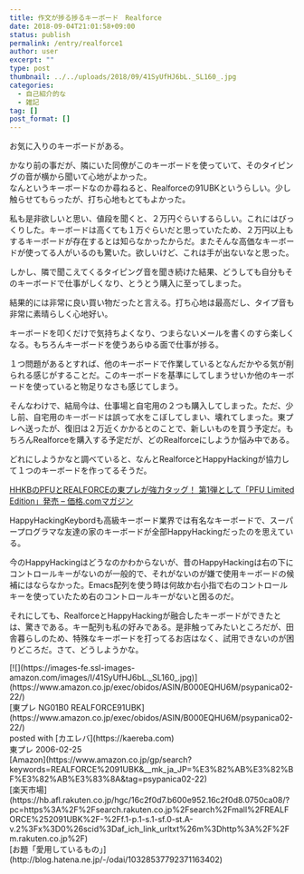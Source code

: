 ```yaml
---
title: 作文が捗る捗るキーボード　Realforce
date: 2018-09-04T21:01:58+09:00
status: publish
permalink: /entry/realforce1
author: user
excerpt: ""
type: post
thumbnail: ../../uploads/2018/09/41SyUfHJ6bL._SL160_.jpg
categories:
  - 自己紹介的な
  - 雑記
tag: []
post_format: []
---
```


お気に入りのキーボードがある。

かなり前の事だが、隣にいた同僚がこのキーボードを使っていて、そのタイピングの音が横から聞いて心地がよかった。  
なんというキーボードなのか尋ねると、Realforceの91UBKというらしい。少し触らせてもらったが、打ち心地もとてもよかった。

私も是非欲しいと思い、値段を聞くと、２万円ぐらいするらしい。これにはびっくりした。キーボードは高くても１万ぐらいだと思っていたため、２万円以上もするキーボードが存在するとは知らなかったからだ。またそんな高価なキーボードが使ってる人がいるのも驚いた。欲しいけど、これは手が出ないなと思った。

しかし、隣で聞こえてくるタイピング音を聞き続けた結果、どうしても自分もそのキーボードで仕事がしくなり、とうとう購入に至ってしまった。

結果的には非常に良い買い物だったと言える。打ち心地は最高だし、タイプ音も非常に素晴らしく心地好い。

キーボードを叩くだけで気持ちよくなり、つまらないメールを書くのすら楽しくなる。もちろんキーボードを使うあらゆる面で仕事が捗る。

１つ問題があるとすれば、他のキーボードで作業しているとなんだかやる気が削られる感じがすることだ。このキーボードを基準にしてしまうせいか他のキーボードを使っていると物足りなさも感じてしまう。

そんなわけで、結局今は、仕事場と自宅用の２つも購入してしまった。ただ、少し前、自宅用のキーボードは誤って水をこぼしてしまい、壊れてしまった。東プレへ送ったが、復旧は２万近くかかるとのことで、新しいものを買う予定だ。もちろんRealforceを購入する予定だが、どのRealforceにしようか悩み中である。

どれにしようかなと調べていると、なんとRealforceとHappyHackingが協力して１つのキーボードを作ってるそうだ。

[HHKBのPFUとREALFORCEの東プレが強力タッグ！ 第1弾として「PFU Limited Edition」発売 – 価格.comマガジン](https://kakakumag.com/pc-smartphone/?id=12283)

HappyHackingKeybordも高級キーボード業界では有名なキーボードで、スーパープログラマな友達の家のキーボードが全部HappyHackingだったのを思えている。

今のHappyHackingはどうなのかわからないが、昔のHappyHackingは右の下にコントロールキーがないのが一般的で、それがないのが嫌で使用キーボードの候補にはならなかった。Emacs配列を使う時は何故か右小指で右のコントロールキーを使っていたため右のコントロールキーがないと困るのだ。

それにしても、RealforceとHappyHackingが融合したキーボードができたとは、驚きである。キー配列も私の好みである。是非触ってみたいところだが、田舎暮らしのため、特殊なキーボードを打ってるお店はなく、試用できないのが困りどころだ。さて、どうしようかな。

<div class="cstmreba"><div class="kaerebalink-box"><div class="kaerebalink-image">[![](https://images-fe.ssl-images-amazon.com/images/I/41SyUfHJ6bL._SL160_.jpg)](https://www.amazon.co.jp/exec/obidos/ASIN/B000EQHU6M/psypanica02-22/)</div><div class="kaerebalink-info"><div class="kaerebalink-name">[東プレ NG01B0 REALFORCE91UBK](https://www.amazon.co.jp/exec/obidos/ASIN/B000EQHU6M/psypanica02-22/)<div class="kaerebalink-powered-date">posted with [カエレバ](https://kaereba.com)</div></div><div class="kaerebalink-detail"> 東プレ 2006-02-25 </div><div class="kaerebalink-link1"><div class="shoplinkamazon">[Amazon](https://www.amazon.co.jp/gp/search?keywords=REALFORCE%2091UBK&__mk_ja_JP=%E3%82%AB%E3%82%BF%E3%82%AB%E3%83%8A&tag=psypanica02-22)</div><div class="shoplinkrakuten">[楽天市場](https://hb.afl.rakuten.co.jp/hgc/16c2f0d7.b600e952.16c2f0d8.0750ca08/?pc=https%3A%2F%2Fsearch.rakuten.co.jp%2Fsearch%2Fmall%2FREALFORCE%252091UBK%2F-%2Ff.1-p.1-s.1-sf.0-st.A-v.2%3Fx%3D0%26scid%3Daf_ich_link_urltxt%26m%3Dhttp%3A%2F%2Fm.rakuten.co.jp%2F)</div></div></div><div class="booklink-footer"></div></div></div>[お題「愛用しているもの」](http://blog.hatena.ne.jp/-/odai/10328537792371163402)
